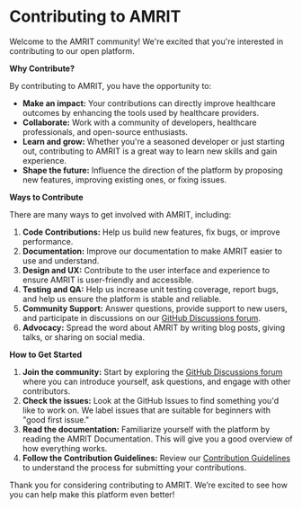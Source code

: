 # Contributing to AMRIT

Welcome to the AMRIT community! We're excited that you're interested in contributing to our open platform.&#x20;

**Why Contribute?**

By contributing to AMRIT, you have the opportunity to:

* **Make an impact:** Your contributions can directly improve healthcare outcomes by enhancing the tools used by healthcare providers.
* **Collaborate:** Work with a community of developers, healthcare professionals, and open-source enthusiasts.
* **Learn and grow:** Whether you're a seasoned developer or just starting out, contributing to AMRIT is a great way to learn new skills and gain experience.
* **Shape the future:** Influence the direction of the platform by proposing new features, improving existing ones, or fixing issues.

**Ways to Contribute**

There are many ways to get involved with AMRIT, including:

1. **Code Contributions:** Help us build new features, fix bugs, or improve performance.
2. **Documentation:** Improve our documentation to make AMRIT easier to use and understand.
3. **Design and UX:** Contribute to the user interface and experience to ensure AMRIT is user-friendly and accessible.
4. **Testing and QA:** Help us increase unit testing coverage, report bugs, and help us ensure the platform is stable and reliable.
5. **Community Support:** Answer questions, provide support to new users, and participate in discussions on our [GitHub Discussions forum](https://github.com/orgs/PSMRI/discussions).
6. **Advocacy:** Spread the word about AMRIT by writing blog posts, giving talks, or sharing on social media.

**How to Get Started**

1. **Join the community:** Start by exploring the [GitHub Discussions forum](https://github.com/orgs/PSMRI/discussions) where you can introduce yourself, ask questions, and engage with other contributors.
2. **Check the issues:** Look at the GitHub Issues to find something you'd like to work on. We label issues that are suitable for beginners with "good first issue."
3. **Read the documentation:** Familiarize yourself with the platform by reading the AMRIT Documentation. This will give you a good overview of how everything works.
4. **Follow the Contribution Guidelines:** Review our [Contribution Guidelines](contribution-guidelines.md) to understand the process for submitting your contributions.

Thank you for considering contributing to AMRIT. We’re excited to see how you can help make this platform even better!
